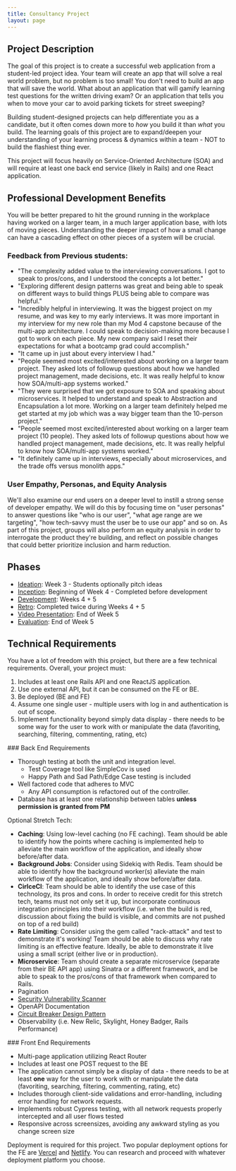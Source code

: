 ```yaml
---
title: Consultancy Project
layout: page
---
```


## Project Description

The goal of this project is to create a successful web application from a student-led project idea. Your team will create an app that will solve a real world problem, but no problem is too small! You don't need to build an app that will save the world. What about an application that will gamify learning test questions for the written driving exam? Or an application that tells you when to move your car to avoid parking tickets for street sweeping? 

Building student-designed projects can help differentiate you as a candidate, but it often comes down more to *how* you build it than *what* you build. The learning goals of this project are to expand/deepen your understanding of your learning process & dynamics within a team - NOT to build the flashiest thing ever.

This project will focus heavily on Service-Oriented Architecture (SOA) and will require at least one back end service (likely in Rails) and one React application.

## Professional Development Benefits

You will be better prepared to hit the ground running in the workplace having worked on a larger team, in a much larger application base, with lots of moving pieces. Understanding the deeper impact of how a small change can have a cascading effect on other pieces of a system will be crucial.

### Feedback from Previous students:

  * "The complexity added value to the interviewing conversations. I got to speak to pros/cons, and I understood the concepts a lot better."
  * "Exploring different design patterns was great and being able to speak on different ways to build things PLUS being able to compare was helpful."
  * "Incredibly helpful in interviewing. It was the biggest project on my resume, and was key to my early interviews. It was more important in my interview for my new role than my Mod 4 capstone because of the multi-app architecture. I could speak to decision-making more because I got to work on each piece. My new company said I reset their expectations for what a bootcamp grad could accomplish."
  * "It came up in just about every interview I had."
  * "People seemed most excited/interested about working on a larger team project. They asked lots of followup questions about how we handled project management, made decisions, etc. It was really helpful to know how SOA/multi-app systems worked."
  * "They were surprised that we got exposure to SOA and speaking about microservices.
  It helped to understand and speak to Abstraction and Encapsulation a lot more. Working on a larger team definitely helped me get started at my job which was a way bigger team than the 10-person project."
  * "People seemed most excited/interested about working on a larger team project (10 people). They asked lots of followup questions about how we handled project management, made decisions, etc. It was really helpful to know how SOA/multi-app systems worked."
  * "It definitely came up in interviews, especially about microservices, and the trade offs versus monolith apps."

### User Empathy, Personas, and Equity Analysis

We'll also examine our end users on a deeper level to instill a strong sense of developer empathy. We will do this by focusing time on "user personas" to answer questions like "who is our user", "what age range are we targeting", "how tech-savvy must the user be to use our app" and so on. As part of this project, groups will also perform an equity analysis in order to interrogate the product they're building, and reflect on possible changes that could better prioritize inclusion and harm reduction. 

## Phases

* [Ideation](./ideation): Week 3 - Students optionally pitch ideas
* [Inception](./inception): Beginning of Week 4 - Completed before development
* [Development](./development): Weeks 4 + 5
* [Retro](./retro_guide): Completed twice during Weeks 4 + 5
* [Video Presentation](./presentation): End of Week 5
* [Evaluation](./evaluation): End of Week 5

## Technical Requirements

You have a lot of freedom with this project, but there are a few technical requirements. Overall, your project must:

1. Includes at least one Rails API and one ReactJS application.
2. Use one external API, but it can be consumed on the FE or BE. 
3. Be deployed (BE and FE)
4. Assume one single user - multiple users with log in and authentication is out of scope.
5. Implement functionality beyond simply data display - there needs to be some way for the user to work with or manipulate the data (favoriting, searching, filtering, commenting, rating, etc)

<section class="dropdown">
### Back End Requirements

* Thorough testing at both the unit and integration level.
  * Test Coverage tool like SimpleCov is used
  * Happy Path and Sad Path/Edge Case testing is included
* Well factored code that adheres to MVC
  * Any API consumption is refactored out of the controller.
* Database has at least one relationship between tables **unless permission is granted from PM**

Optional Stretch Tech:
  * **Caching**: Using low-level caching (no FE caching). Team should be able to identify how the points where caching is implemented help to alleviate the main workflow of the application, and ideally show before/after data. 
  * **Background Jobs**: Consider using Sidekiq with Redis. Team should be able to identify how the background worker(s) alleviate the main workflow of the application, and ideally show before/after data. 
  * **CirlceCI**: Team should be able to identify the use case of this technology, its pros and cons. In order to receive credit for this stretch tech, teams must not only set it up, but incorporate continuous integration principles into their workflow (i.e. when the build is red, discussion about fixing the build is visible, and commits are not pushed on top of a red build)
  * **Rate Limiting**: Consider using the gem called "rack-attack" and test to demonstrate it's working! Team should be able to discuss why rate limiting is an effective feature. Ideally, be able to demonstrate it live using a small script (either live or in production). 
  * **Microservice**: Team should create a separate microservice (separate from their BE API app) using Sinatra or a different framework, and be able to speak to the pros/cons of that framework when compared to Rails. 
* Pagination
* [Security Vulnerability Scanner](https://github.com/presidentbeef/brakeman)
* OpenAPI Documentation
* [Circuit Breaker Design Pattern](https://makisushi.io/posts/asd)
* Observability (i.e. New Relic, Skylight, Honey Badger, Rails Performance)

</section>

<section class="dropdown">
### Front End Requirements

* Multi-page application utilizing React Router
* Includes at least one POST request to the BE
* The application cannot simply be a display of data - there needs to be at least **one** way for the user to work with or manipulate the data (favoriting, searching, filtering, commenting, rating, etc)
* Includes thorough client-side validations and error-handling, including error handling for network requests.
* Implements robust Cypress testing, with all network requests properly intercepted and all user flows tested
* Responsive across screensizes, avoiding any awkward styling as you change screen size

Deployment is required for this project. Two popular deployment options for the FE are [Vercel](https://vercel.com/) and [Netlify](https://docs.netlify.com/).  You can research and proceed with whatever deployment platform you choose.  


</section>
